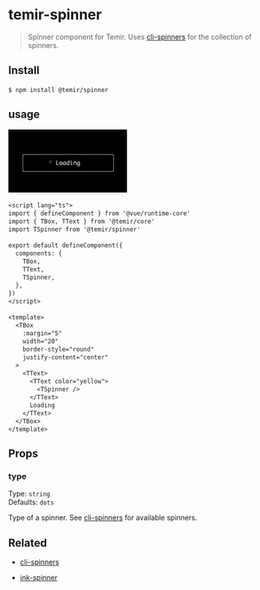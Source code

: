 # temir-spinner

> Spinner component for Temir. Uses [cli-spinners](https://github.com/sindresorhus/cli-spinners) for the collection of spinners.

## Install

```
$ npm install @temir/spinner
```

## usage

![temir-spinner](./media/temir-spinner.gif)

```vue
<script lang="ts">
import { defineComponent } from '@vue/runtime-core'
import { TBox, TText } from '@temir/core'
import TSpinner from '@temir/spinner'

export default defineComponent({
  components: {
    TBox,
    TText,
    TSpinner,
  },
})
</script>

<template>
  <TBox
    :margin="5"
    width="20"
    border-style="round"
    justify-content="center"
  >
    <TText>
      <TText color="yellow">
        <TSpinner />
      </TText>
      Loading
    </TText>
  </TBox>
</template>

```

## Props

### type

Type: `string`<br>
Defaults: `dots`

Type of a spinner. See [cli-spinners](https://github.com/sindresorhus/cli-spinners) for available spinners.


## Related

- [cli-spinners](https://github.com/sindresorhus/cli-spinners)

- [ink-spinner](https://github.com/vadimdemedes/ink-spinner)
